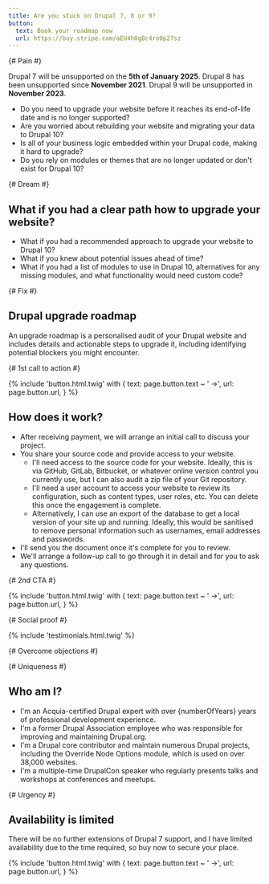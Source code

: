 ```yaml
---
title: Are you stuck on Drupal 7, 8 or 9?
button:
  text: Book your roadmap now
  url: https://buy.stripe.com/aEU4h0gBc4ro0p27sz
---
```


{# Pain #}

Drupal 7 will be unsupported on the **5th of January 2025**.
Drupal 8 has been unsupported since **November 2021**.
Drupal 9 will be unsupported in **November 2023**.

* Do you need to upgrade your website before it reaches its end-of-life date and is no longer supported?
* Are you worried about rebuilding your website and migrating your data to Drupal 10?
* Is all of your business logic embedded within your Drupal code, making it hard to upgrade?
* Do you rely on modules or themes that are no longer updated or don't exist for Drupal 10?

{# Dream #}

## What if you had a clear path how to upgrade your website?

* What if you had a recommended approach to upgrade your website to Drupal 10?
* What if you knew about potential issues ahead of time?
* What if you had a list of modules to use in Drupal 10, alternatives for any missing modules, and what functionality would need custom code?

{# Fix #}

## Drupal upgrade roadmap

An upgrade roadmap is a personalised audit of your Drupal website and includes details and actionable steps to upgrade it, including identifying potential blockers you might encounter.

{# 1st call to action #}

{% include 'button.html.twig' with {
  text: page.button.text ~ ' &rarr;',
  url: page.button.url,
} %}

## How does it work?

* After receiving payment, we will arrange an initial call to discuss your project.
* You share your source code and provide access to your website.
  * I'll need access to the source code for your website. Ideally, this is via GitHub, GitLab, Bitbucket, or whatever online version control you currently use, but I can also audit a zip file of your Git repository.
  * I'll need a user account to access your website to review its configuration, such as content types, user roles, etc. You can delete this once the engagement is complete.
  * Alternatively, I can use an export of the database to get a local version of your site up and running. Ideally, this would be sanitised to remove personal information such as usernames, email addresses and passwords.
* I'll send you the document once it's complete for you to review.
* We'll arrange a follow-up call to go through it in detail and for you to ask any questions.

{# 2nd CTA #}

{% include 'button.html.twig' with {
  text: page.button.text ~ ' &rarr;',
  url: page.button.url,
} %}

{# Social proof #}

{% include 'testimonials.html.twig' %}

{# Overcome objections #}

{# Uniqueness #}

## Who am I?

* I'm an Acquia-certified Drupal expert with over {numberOfYears} years of professional development experience.
* I'm a former Drupal Association employee who was responsible for improving and maintaining Drupal.org.
* I'm a Drupal core contributor and maintain numerous Drupal projects, including the Override Node Options module, which is used on over 38,000 websites.
* I'm a multiple-time DrupalCon speaker who regularly presents talks and workshops at conferences and meetups.

{# Urgency #}

## Availability is limited

There will be no further extensions of Drupal 7 support, and I have limited availability due to the time required, so buy now to secure your place.

{% include 'button.html.twig' with {
  text: page.button.text ~ ' &rarr;',
  url: page.button.url,
} %}
